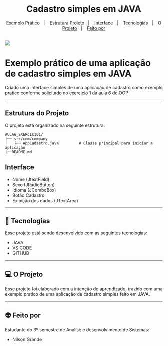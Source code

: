 <h1 align="center"> Cadastro simples em JAVA </h1>

<p align="center">
  <a href="#exemplo-prático-de-uma-aplicação-de-cadastro-simples-em-java">Exemplo Prático</a>&nbsp;&nbsp;&nbsp;|&nbsp;&nbsp;&nbsp;
  <a href="#estrutura-do-projeto">Estrutura Projeto</a>&nbsp;&nbsp;&nbsp;|&nbsp;&nbsp;&nbsp;
  <a href="#interface">Interface</a>&nbsp;&nbsp;&nbsp;|&nbsp;&nbsp;&nbsp;
  <a href="#-tecnologias">Tecnologias</a>&nbsp;&nbsp;&nbsp;|&nbsp;&nbsp;&nbsp;
  <a href="#-o-projeto">O Projeto</a>&nbsp;&nbsp;&nbsp;|&nbsp;&nbsp;&nbsp;
  <a href="#-feito-por">Feito por</a>
</p>
<br>

 <a href="https://github.com/Ncgrande">
  <img align="center" src="https://img.shields.io/static/v1?label=github&message=NilsonGrande&color=7159c1&style=for-the-badge&logo=ghost)](https://github.com/NilsonGrande"/>
</a>



#  Exemplo prático de uma aplicação de cadastro simples em JAVA

<p align="justify">Criado uma interface simples de uma aplicação de cadastro como exemplo pratico conforme solicitado no exercicio 1 da aula 6 de OOP </p>

---

## Estrutura do Projeto

O projeto está organizado na seguinte estrutura:

```
AULA6_EXERCICIO1/
├── src/com/company
│   ├── AppCadastro.java         # Classe principal para iniciar a aplicação
├──README.md

```

## Interface

- Nome (JtextField)
- Sexo (JRadioButton)
- Idioma (JComboBox)
- Botão Cadastro
- Exibição dos dados (JTextArea)

---

##  🚀 Tecnologias  
Esse projeto está sendo desenvolvido com as seguintes tecnologias:

- JAVA
- VS CODE
- GITHUB

---

## 💻 O Projeto

<p align="justify">Esse projeto foi elaborado com a intenção de aprendizado, trazido com uma exemplo pratico de uma aplicação de cadastro simples feito em JAVA.</p>

---

## 👽 Feito por

Estudante do 3º semestre de Análise e desenvolvimento de Sistemas:

- Nilson Grande
